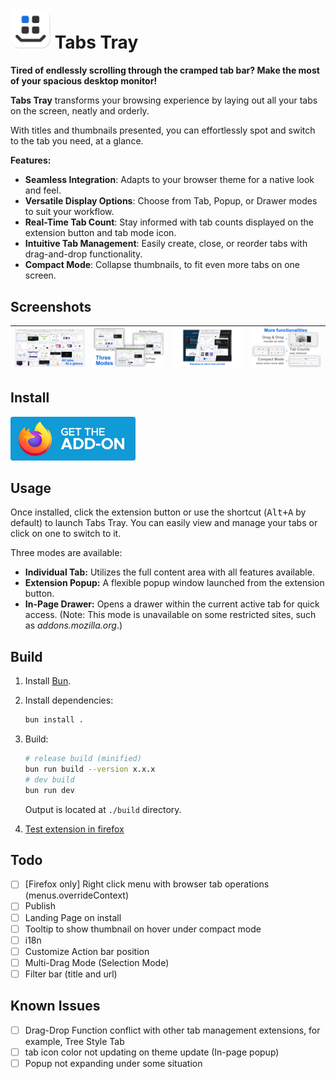

# <img src="./ext/icons/icon.svg" style="width:4rem;" /> Tabs Tray

**Tired of endlessly scrolling through the cramped tab bar?
Make the most of your spacious desktop monitor!**

**Tabs Tray** transforms your browsing experience by laying out all your tabs on the screen, neatly and orderly.

With titles and thumbnails presented, you can effortlessly spot and switch to the tab you need, at a glance.

**Features:**

- **Seamless Integration**: Adapts to your browser theme for a native look and feel.
- **Versatile Display Options**: Choose from Tab, Popup, or Drawer modes to suit your workflow.
- **Real-Time Tab Count**: Stay informed with tab counts displayed on the extension button and tab mode icon.
- **Intuitive Tab Management**: Easily create, close, or reorder tabs with drag-and-drop functionality.
- **Compact Mode**: Collapse thumbnails, to fit even more tabs on one screen.

## Screenshots

| ![](assets/screenshots/exported/overview.png) | ![](assets/screenshots/exported/mode.png) | ![](assets/screenshots/exported/theme.png) | ![](assets/screenshots/exported/functions.png) |
| --------------------------------------------- | ------------------------------- | ----------------------------------------------- | ----------------------------------------------- |


## Install

[<img src="./assets/get-the-addon-fx-apr-2020.svg" alt="get-the-addon-fx-apr-2020" style="width:200px;" />](https://addons.mozilla.org/zh-CN/firefox/addon/tabs-tray/)

## Usage

Once installed, click the extension button or use the shortcut (<kbd>Alt+A</kbd> by default) to launch Tabs Tray. You can easily view and manage your tabs or click on one to switch to it.

Three modes are available:
<ul> 
<li><b>Individual Tab:</b> Utilizes the full content area with all features available.</li> 
<li><b>Extension Popup:</b> A flexible popup window launched from the extension button.</li> 
<li><b>In-Page Drawer:</b> Opens a drawer within the current active tab for quick access. (Note: This mode is unavailable on some restricted sites, such as <i>addons.mozilla.org</i>.)</li>
 </ul> 

## Build

1. Install [Bun](https://bun.sh/).
2. Install dependencies:
	```bash
	bun install .
	```
3. Build:
	```bash
	# release build (minified)
	bun run build --version x.x.x
	# dev build 
	bun run dev
	```
	Output is located at `./build` directory.

4. [Test extension in firefox](about:debugging#/runtime/this-firefox)



## Todo

- [ ] [Firefox only] Right click menu with browser tab operations (menus.overrideContext)
- [ ] Publish
- [ ] Landing Page on install
- [ ] Tooltip to show thumbnail on hover under compact mode
- [ ] i18n
- [ ] Customize Action bar position
- [ ] Multi-Drag Mode (Selection Mode)
- [ ] Filter bar (title and url)

## Known Issues

- [ ] Drag-Drop Function conflict with other tab management extensions, for example, Tree Style Tab
- [ ] tab icon color not updating on theme update (In-page popup)
- [ ] Popup not expanding under some situation